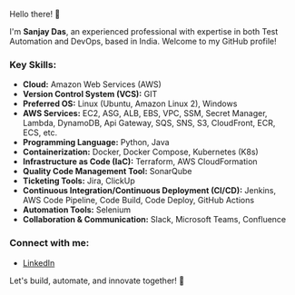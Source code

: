 Hello there! 👋

I'm **Sanjay Das**, an experienced professional with expertise in both Test Automation and DevOps, based in India. Welcome to my GitHub profile!

### Key Skills:

- **Cloud:** Amazon Web Services (AWS)
- **Version Control System (VCS):** GIT
- **Preferred OS:** Linux (Ubuntu, Amazon Linux 2), Windows
- **AWS Services:** EC2, ASG, ALB, EBS, VPC, SSM, Secret Manager, Lambda, DynamoDB, Api Gateway, SQS, SNS, S3, CloudFront, ECR, ECS, etc.
- **Programming Language:** Python, Java
- **Containerization:** Docker, Docker Compose, Kubernetes (K8s)
- **Infrastructure as Code (IaC):** Terraform, AWS CloudFormation
- **Quality Code Management Tool:** SonarQube
- **Ticketing Tools:** Jira, ClickUp
- **Continuous Integration/Continuous Deployment (CI/CD):** Jenkins, AWS Code Pipeline, Code Build, Code Deploy, GitHub Actions
- **Automation Tools:** Selenium
- **Collaboration & Communication:** Slack, Microsoft Teams, Confluence

### Connect with me:

- [LinkedIn](https://www.linkedin.com/in/sanjaydas9027/)

Let's build, automate, and innovate together! 🚀
